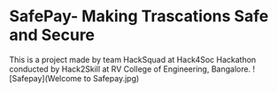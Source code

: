 # SafePay- Making Trascations Safe and Secure
This is a project made by team HackSquad at Hack4Soc Hackathon conducted by Hack2Skill at RV College of Engineering, Bangalore.
![Safepay](Welcome to Safepay.jpg)
